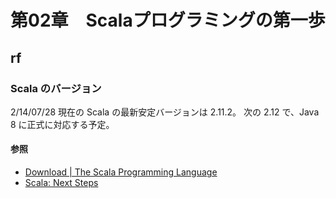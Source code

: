 # 第02章　Scalaプログラミングの第一歩

## rf

### Scala のバージョン

2/14/07/28 現在の Scala の最新安定バージョンは 2.11.2。
次の 2.12 で、Java 8 に正式に対応する予定。

#### 参照

 * [Download | The Scala Programming Language](http://www.scala-lang.org/download/)
 * [Scala: Next Steps](http://www.scala-lang.org/news/roadmap-next)

